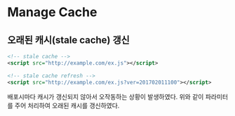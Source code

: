 # Manage Cache

## 오래된 캐시(stale cache) 갱신

```xml
<!-- stale cache -->
<script src="http://example.com/ex.js"></script>

<!-- stale cache refresh -->
<script src="http://example.com/ex.js?ver=201702011100"></script>
```

배포시마다 캐시가 갱신되지 않아서 오작동하는 상황이 발생하였다. 위와 같이 파라미터를 주어 처리하여 오래된 캐시를 갱신하였다.